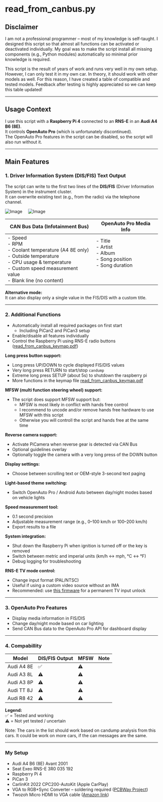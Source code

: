 # read_from_canbus.py

## Disclaimer
I am not a professional programmer – most of my knowledge is self-taught. I designed this script so that almost all functions can be activated or deactivated individually. My goal was to make the script install all missing components (e.g., Python modules) automatically so minimal prior knowledge is required.  

This script is the result of years of work and runs very well in my own setup. However, I can only test it in my own car. In theory, it should work with other models as well. For this reason, I have created a table of compatible and tested models. Feedback after testing is highly appreciated so we can keep this table updated! 

---

## Usage Context
I use this script with a **Raspberry Pi 4** connected to an **RNS-E** in an **Audi A4 B6 (8E)**.  
It controls **OpenAuto Pro** (which is unfortunately discontinued).  
The OpenAuto Pro features in the script can be disabled, so the script will also run without it.

---

## Main Features



### 1. Driver Information System (DIS/FIS) Text Output
The script can write to the first two lines of the **DIS/FIS** (Driver Information System) in the instrument cluster.  
It can overwrite existing text (e.g., from the radio) via the telephone channel.

![Image](https://github.com/user-attachments/assets/f16e3018-3c32-4819-99f9-9a51ef2f099c) &nbsp;&nbsp;&nbsp; ![Image](https://github.com/user-attachments/assets/abfc84b0-341d-49f7-b662-1df58eaa0d3d)

| **CAN Bus Data (Infotainment Bus)** | **OpenAuto Pro Media Info** |
|-------------------------------------|-----------------------------|
| - Speed<br>- RPM<br>- Coolant temperature (A4 8E only)<br>- Outside temperature<br>- CPU usage & temperature<br>- Custom speed measurement value<br>- Blank line (no content) | - Title<br>- Artist<br>- Album<br>- Song position<br>- Song duration <br> <br> <br> |


**Alternative mode:**  
It can also display only a single value in the FIS/DIS with a custom title.

---

### 2. Additional Functions

- Automatically install all required packages on first start  
  - Including PiCan2 and PiCan3 setup  
- Enable/disable all features individually  
- Control the Raspberry Pi using RNS-E radio buttons ([read_from_canbus_keymap.pdf](read_from_canbus_keymap.pdf))

**Long press button support:**  
  - Long press UP/DOWN to cycle displayed FIS/DIS values  
  - Very long press RETURN to start/stop `candump`
  - Extreme long press SETUP (about 5s) to shutdown the raspberry pi   
  - More functions in the keymap file  [read_from_canbus_keymap.pdf](read_from_canbus_keymap.pdf)

**MFSW (multi function steering wheel) support:**  
- The script does support MFSW support but:
  - MFSW is most likely in conflict with hands free control
  - I recommend to uncode and/or remove hands free hardware to use MFSW with this script
  - Otherwise you will controll the script and hands free at the same time

**Reverse camera support:**  
  - Activate PiCamera when reverse gear is detected via CAN Bus  
  - Optional guidelines overlay  
  - Optionally toggle the camera with a very long press of the DOWN button  

**Display settings:**  
  - Choose between scrolling text or OEM-style 3-second text paging  

**Light-based theme switching:**  
  - Switch OpenAuto Pro / Android Auto between day/night modes based on vehicle lights  

**Speed measurement tool:**  
  - 0.1 second precision  
  - Adjustable measurement range (e.g., 0–100 km/h or 100–200 km/h)  
  - Export results to a file  

**System integration:**  
  - Shut down the Raspberry Pi when ignition is turned off or the key is removed  
  - Switch between metric and imperial units (km/h ↔ mph, °C ↔ °F)  
  - Debug logging for troubleshooting  

**RNS-E TV mode control:**  
  - Change input format (PAL/NTSC)  
  - Useful if using a custom video source without an IMA  
  - Recommended: use [this firmware](https://rnse.pcbbc.co.uk/index.php) for a permanent TV input unlock

---

### 3. OpenAuto Pro Features

- Display media information in FIS/DIS  
- Change day/night mode based on car lighting  
- Send CAN Bus data to the OpenAuto Pro API for dashboard display  

---

### 4. Compabillity

| Model        | DIS/FIS Output | MFSW | Note |
|--------------|----------------|-------|------|
| Audi A4 8E   | ✅              | ⚠️     |      |
| Audi A3 8L   | ⚠️              | ⚠️     |      |
| Audi A3 8P   | ⚠️              | ⚠️     |      |
| Audi TT 8J   | ⚠️              | ⚠️     |      |
| Audi R8 42   | ⚠️              | ⚠️     |      |

**Legend:**  
✅ = Tested and working  
⚠️ = Not yet tested / uncertain 

Note: The cars in the list should work based on candump analysis from this cars. It could be work on more cars, if the can messages are the same.

---

### My Setup

- Audi A4 B6 (8E) Avant 2001  
- Seat Exeo RNS-E 3R0 035 192  
- Raspberry Pi 4  
- PiCan 3  
- CarlinKit 2022 CPC200-AutoKit (Apple CarPlay)  
- VGA to RGB+Sync Converter – soldering required ([PCBWay Project](https://www.pcbway.com/project/shareproject/VGA_to_RGB_Sync_Converter_f202899d.html))  
- Twozoh Micro HDMI to VGA cable ([Amazon link](https://www.amazon.de/dp/B0CC9CVRDV))  
